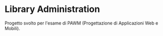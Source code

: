 # Library Administration

Progetto svolto per l'esame di PAWM (Progettazione di Applicazioni Web e Mobili).
